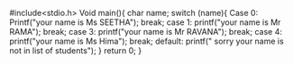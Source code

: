 #include<stdio.h>
Void main(){ 
char name;
switch (name){
Case 0:
Printf("your name is Ms SEETHA");
break;
case 1:
printf("your name is Mr RAMA");
break;
case 3: 
printf("your name is Mr RAVANA");
break;
case 4:
printf("your name is Ms Hima");
break;
default:
printf(" sorry your name is not in list of students");
} 
return 0; 
}
